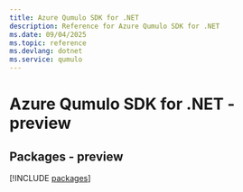 ```yaml
---
title: Azure Qumulo SDK for .NET
description: Reference for Azure Qumulo SDK for .NET
ms.date: 09/04/2025
ms.topic: reference
ms.devlang: dotnet
ms.service: qumulo
---
```

# Azure Qumulo SDK for .NET - preview
## Packages - preview
[!INCLUDE [packages](qumulo-index.md)]